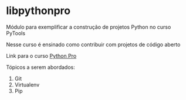 # libpythonpro
Módulo para exemplificar a construção de projetos Python no curso PyTools

Nesse curso é ensinado como contribuir com projetos de código aberto 

Link para o curso [Python Pro](https://pythonpro.com.br/)

Tópicos a serem abordados:
 1. Git
 2. Virtualenv
 3. Pip